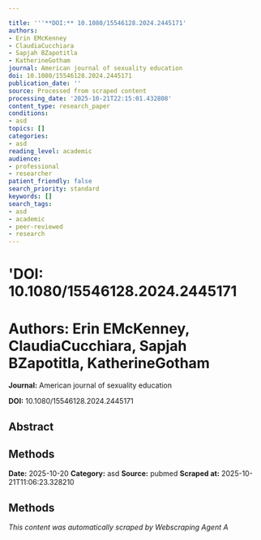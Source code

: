 ```yaml
---

title: '''**DOI:** 10.1080/15546128.2024.2445171'
authors:
- Erin EMcKenney
- ClaudiaCucchiara
- Sapjah BZapotitla
- KatherineGotham
journal: American journal of sexuality education
doi: 10.1080/15546128.2024.2445171
publication_date: ''
source: Processed from scraped content
processing_date: '2025-10-21T22:15:01.432808'
content_type: research_paper
conditions:
- asd
topics: []
categories:
- asd
reading_level: academic
audience:
- professional
- researcher
patient_friendly: false
search_priority: standard
keywords: []
search_tags:
- asd
- academic
- peer-reviewed
- research
---
```




# '**DOI:** 10.1080/15546128.2024.2445171

# **Authors:** Erin EMcKenney, ClaudiaCucchiara, Sapjah BZapotitla, KatherineGotham

**Journal:** American journal of sexuality education

**DOI:** 10.1080/15546128.2024.2445171

## Abstract

## Methods

**Date:** 2025-10-20
**Category:** asd
**Source:** pubmed
**Scraped at:** 2025-10-21T11:06:23.328210
## Methods
*This content was automatically scraped by Webscraping Agent A*